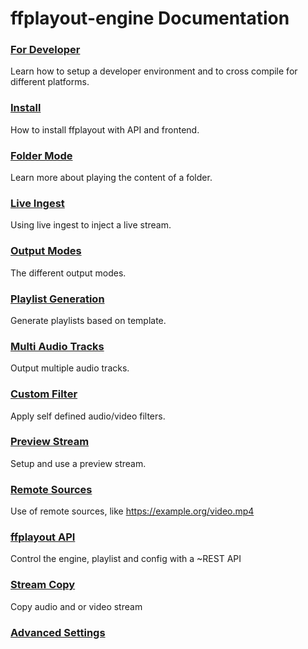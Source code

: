 **ffplayout-engine Documentation**
================

### **[For Developer](/docs/developer.md)**

Learn how to setup a developer environment and to cross compile for different platforms.

### **[Install](/docs/install.md)**

How to install ffplayout with API and frontend.

### **[Folder Mode](/docs/folder_mode.md)**

Learn more about playing the content of a folder.

### **[Live Ingest](/docs/live_ingest.md)**

Using live ingest to inject a live stream.

### **[Output Modes](/docs/output.md)**

The different output modes.

### **[Playlist Generation](/docs/playlist_gen.md)**

Generate playlists based on template.

### **[Multi Audio Tracks](/docs/multi_audio.md)**

Output multiple audio tracks.

### **[Custom Filter](/docs/custom_filters.md)**

Apply self defined audio/video filters.

### **[Preview Stream](/docs/preview_stream.md)**

Setup and use a preview stream.

### **[Remote Sources](/docs/remote_source.md)**

Use of remote sources, like https://example.org/video.mp4

### **[ffplayout API](/docs/api.md)**

Control the engine, playlist and config with a ~REST API

### **[Stream Copy](/docs/stream_copy.md)**

Copy audio and or video stream

### **[Advanced Settings](/docs/advanced_settings.md)**
